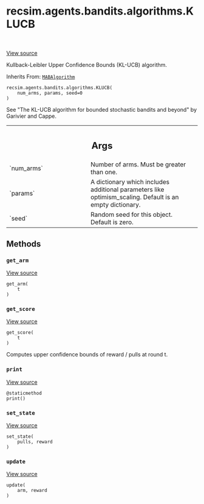 <div itemscope itemtype="http://developers.google.com/ReferenceObject">
<meta itemprop="name" content="recsim.agents.bandits.algorithms.KLUCB" />
<meta itemprop="path" content="Stable" />
<meta itemprop="property" content="__init__"/>
<meta itemprop="property" content="get_arm"/>
<meta itemprop="property" content="get_score"/>
<meta itemprop="property" content="print"/>
<meta itemprop="property" content="set_state"/>
<meta itemprop="property" content="update"/>
</div>

# recsim.agents.bandits.algorithms.KLUCB

<!-- Insert buttons and diff -->

<table class="tfo-notebook-buttons tfo-api" align="left">

</table>

<a target="_blank" href="https://github.com/google-research/recsim/tree/master/recsim/agents/bandits/algorithms.py">View
source</a>

Kullback-Leibler Upper Confidence Bounds (KL-UCB) algorithm.

Inherits From:
[`MABAlgorithm`](../../../../recsim/agents/bandits/algorithms/MABAlgorithm.md)

<pre class="devsite-click-to-copy prettyprint lang-py tfo-signature-link">
<code>recsim.agents.bandits.algorithms.KLUCB(
    num_arms, params, seed=0
)
</code></pre>

<!-- Placeholder for "Used in" -->

See "The KL-UCB algorithm for bounded stochastic bandits and beyond" by Garivier
and Cappe.

<!-- Tabular view -->

 <table class="responsive fixed orange">
<colgroup><col width="214px"><col></colgroup>
<tr><th colspan="2"><h2 class="add-link">Args</h2></th></tr>

<tr>
<td>
`num_arms`
</td>
<td>
Number of arms. Must be greater than one.
</td>
</tr><tr>
<td>
`params`
</td>
<td>
A dictionary which includes additional parameters like
optimism_scaling. Default is an empty dictionary.
</td>
</tr><tr>
<td>
`seed`
</td>
<td>
Random seed for this object. Default is zero.
</td>
</tr>
</table>

## Methods

<h3 id="get_arm"><code>get_arm</code></h3>

<a target="_blank" href="https://github.com/google-research/recsim/tree/master/recsim/agents/bandits/algorithms.py">View
source</a>

<pre class="devsite-click-to-copy prettyprint lang-py tfo-signature-link">
<code>get_arm(
    t
)
</code></pre>

<h3 id="get_score"><code>get_score</code></h3>

<a target="_blank" href="https://github.com/google-research/recsim/tree/master/recsim/agents/bandits/algorithms.py">View
source</a>

<pre class="devsite-click-to-copy prettyprint lang-py tfo-signature-link">
<code>get_score(
    t
)
</code></pre>

Computes upper confidence bounds of reward / pulls at round t.

<h3 id="print"><code>print</code></h3>

<a target="_blank" href="https://github.com/google-research/recsim/tree/master/recsim/agents/bandits/algorithms.py">View
source</a>

<pre class="devsite-click-to-copy prettyprint lang-py tfo-signature-link">
<code>@staticmethod</code>
<code>print()
</code></pre>

<h3 id="set_state"><code>set_state</code></h3>

<a target="_blank" href="https://github.com/google-research/recsim/tree/master/recsim/agents/bandits/algorithms.py">View
source</a>

<pre class="devsite-click-to-copy prettyprint lang-py tfo-signature-link">
<code>set_state(
    pulls, reward
)
</code></pre>

<h3 id="update"><code>update</code></h3>

<a target="_blank" href="https://github.com/google-research/recsim/tree/master/recsim/agents/bandits/algorithms.py">View
source</a>

<pre class="devsite-click-to-copy prettyprint lang-py tfo-signature-link">
<code>update(
    arm, reward
)
</code></pre>
